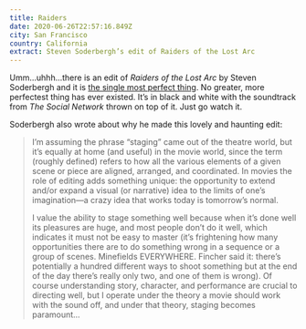 ```yaml
---
title: Raiders
date: 2020-06-26T22:57:16.849Z
city: San Francisco
country: California
extract: Steven Soderbergh’s edit of Raiders of the Lost Arc
---
```

Umm...uhhh...there is an edit of _Raiders of the Lost Arc_ by Steven Soderbergh and it is [the single most perfect thing](http://extension765.com/soderblogh/18-raiders). No greater, more perfectest thing has ever existed. It’s in black and white with the soundtrack from _The Social Network_ thrown on top of it. Just go watch it.

Soderbergh also wrote about why he made this lovely and haunting edit: 

> I’m assuming the phrase “staging” came out of the theatre world, but it’s equally at home (and useful) in the movie world, since the term (roughly defined) refers to how all the various elements of a given scene or piece are aligned, arranged, and coordinated. In movies the role of editing adds something unique: the opportunity to extend and/or expand a visual (or narrative) idea to the limits of one’s imagination—a crazy idea that works today is tomorrow’s normal.
> 
> I value the ability to stage something well because when it’s done well its pleasures are huge, and most people don’t do it well, which indicates it must not be easy to master (it’s frightening how many opportunities there are to do something wrong in a sequence or a group of scenes. Minefields EVERYWHERE. Fincher said it: there’s potentially a hundred different ways to shoot something but at the end of the day there’s really only two, and one of them is wrong). Of course understanding story, character, and performance are crucial to directing well, but I operate under the theory a movie should work with the sound off, and under that theory, staging becomes paramount...